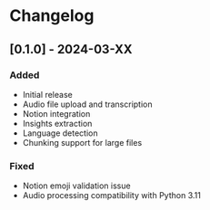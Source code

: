 # Changelog

## [0.1.0] - 2024-03-XX
### Added
- Initial release
- Audio file upload and transcription
- Notion integration
- Insights extraction
- Language detection
- Chunking support for large files

### Fixed
- Notion emoji validation issue
- Audio processing compatibility with Python 3.11